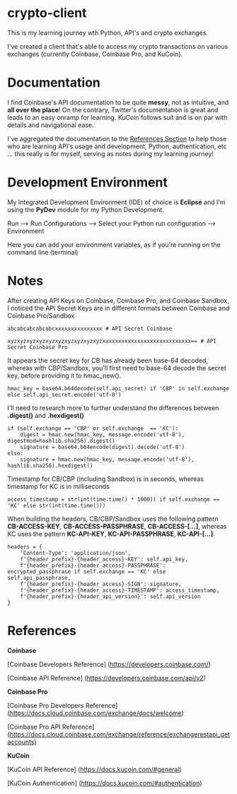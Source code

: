 # crypto-client

This is my learning journey wth Python, API's and crypto exchanges.

I've created a client that's able to access my crypto transactions on various exchanges (currently Coinbase, Coinbase Pro, and KuCoin).  

# Documentation

I find Coinbase's API documentation to be quite **messy**, not as intuitive, and **all over the place**! On the contrary, Twitter's documentation is great and leads to an easy onramp for learning. KuCoin follows suit and is on par with details and navigational ease.

I've aggregated the documentation to the [References Section](#references) to help those who are learning API's usage and development, Python, authentication, etc ... this really is for myself, serving as notes during my learning journey!

# Development Environment

My Integrated Development Environment (IDE) of choice is **Eclipse** and I'm using the **PyDev** module for my Python Development.

Run --> Run Configurations --> Select your Python run configuration --> Environment 

Here you can add your environment variables, as if you're running on the command line (terminal)

# Notes

After creating API Keys on Coinbase, Coinbase Pro, and Coinbase Sandbox, I noticed the API Secret Keys are in different formats between Coinbase and Coinbase Pro/Sandbox

```
abcabcabcabcabcxxxxxxxxxxxxxxx # API Secret Coinbase
```
```
xyzxyzxyzxyzxyzxyzxyzxyzxyzxyzxxxxxxxxxxxxxxxxxxxxxxxxxxxx== # API Secret Coinbase Pro
```

It appears the secret key for CB has already been base-64 decoded, whereas with CBP/Sandbox, you'll first need to base-64 decode the secret key, before providing it to hmac_new(). 

```
hmac_key = base64.b64decode(self.api_secret) if 'CBP' in self.exchange else self.api_secret.encode('utf-8')
```

I'll need to research more to further understand the differences between **.digest()** and **.hexdigest()**

```
if (self.exchange == 'CBP' or self.exchange  == 'KC'):
	digest = hmac.new(hmac_key, message.encode('utf-8'), digestmod=hashlib.sha256).digest()
	signature = base64.b64encode(digest).decode('utf-8')
else:
	signature = hmac.new(hmac_key, message.encode('utf-8'), hashlib.sha256).hexdigest()
```

Timestamp for CB/CBP (including Sandbox) is in seconds, whereas timestamp for KC is in milliseconds

```
access_timestamp = str(int(time.time() * 1000)) if self.exchange == 'KC' else str(int(time.time()))
```
When building the headers, CB/CBP/Sandbox uses the following pattern **CB-ACCESS-KEY**, **CB-ACCESS-PASSPHRASE**, **CB-ACCESS-[...]**, whereas KC uses the pattern **KC-API-KEY**, **KC-API-PASSPHRASE**, **KC-API-[...]**.

```
headers = {
	'Content-Type': 'application/json',
	f'{header_prefix}-{header_access}-KEY': self.api_key,
	f'{header_prefix}-{header_access}-PASSPHRASE': encrypted_passphrase if self.exchange == 'KC' else self.api_passphrase,
	f'{header_prefix}-{header_access}-SIGN': signature,
	f'{header_prefix}-{header_access}-TIMESTAMP': access_timestamp,
	f'{header_prefix}-{header_api_version}': self.api_version
}
```

# References

**Coinbase**

[Coinbase Developers Reference] (https://developers.coinbase.com/)

[Coinbase API Reference] (https://developers.coinbase.com/api/v2)

**Coinbase Pro**

[Coinbase Pro Developers Reference] (https://docs.cloud.coinbase.com/exchange/docs/welcome)

[Coinbase Pro API Reference] (https://docs.cloud.coinbase.com/exchange/reference/exchangerestapi_getaccounts)

**KuCoin**

[KuCoin API Reference] (https://docs.kucoin.com/#general)

[KuCoin Authentication] (https://docs.kucoin.com/#authentication)
